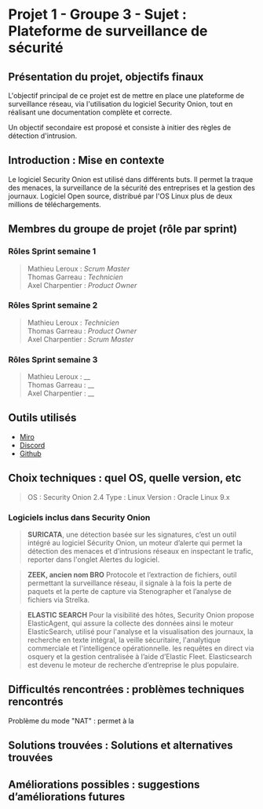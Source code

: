 # Projet 1 - Groupe 3 - Sujet : Plateforme de surveillance de sécurité

## Présentation du projet, objectifs finaux

L'objectif principal de ce projet est de mettre en place une plateforme de surveillance réseau, via l'utilisation du logiciel Security Onion, tout en réalisant une documentation complète et correcte.

Un objectif secondaire est proposé et consiste à initier des règles de détection d'intrusion.

## Introduction : Mise en contexte

Le logiciel Security Onion est utilisé dans différents buts. Il permet la traque des menaces, la surveillance de la sécurité des entreprises et la gestion des journaux. Logiciel Open source, distribué par l'OS Linux plus de deux millions de téléchargements.


## Membres du groupe de projet (rôle par sprint)

### Rôles Sprint semaine 1

> Mathieu Leroux : _Scrum Master_  
> Thomas Garreau : _Technicien_  
> Axel Charpentier : _Product Owner_  

### Rôles Sprint semaine 2

> Mathieu Leroux : _Technicien_  
> Thomas Garreau : _Product Owner_  
> Axel Charpentier : _Scrum Master_  

### Rôles Sprint semaine 3

> Mathieu Leroux : __  
> Thomas Garreau : __  
> Axel Charpentier : __  

## Outils utilisés

- [Miro](https://miro.com/app/board/uXjVLUlrqs8=/)
- [Discord](https://discord.com/)
- [Github](https://github.com/WildCodeSchool/TSSR-ANGOU-2409-P1-G3)

## Choix techniques : quel OS, quelle version, etc

> OS : Security Onion 2.4
> Type : Linux
> Version : Oracle Linux 9.x

### Logiciels inclus dans Security Onion 

> **SURICATA**, une détection basée sur les signatures, c’est un outil intégré au logiciel Sécurity Onion, un moteur d’alerte qui permet la détection des menaces et d’intrusions réseaux en inspectant le trafic, reporter dans l'onglet Alertes du logiciel. 

> **ZEEK, ancien nom BRO** 
Protocole et l’extraction de fichiers, outil permettant la surveillance réseau, il signale à la fois la perte de paquets et la perte de capture via Stenographer et l’analyse de fichiers via Strelka.

> **ELASTIC SEARCH** 
Pour la visibilité des hôtes, Security Onion propose ElasticAgent, qui assure la collecte des données ainsi le moteur ElasticSearch, utilisé pour l'analyse et la visualisation des journaux, la recherche en texte intégral, la veille sécuritaire, l'analytique commerciale et l'intelligence opérationnelle. les requêtes en direct via osquery et la gestion centralisée à l’aide d’Elastic Fleet. Elasticsearch est devenu le moteur de recherche d’entreprise le plus populaire. 


## Difficultés rencontrées : problèmes techniques rencontrés

Problème du mode "NAT" : permet à la 

## Solutions trouvées : Solutions et alternatives trouvées

## Améliorations possibles : suggestions d’améliorations futures

